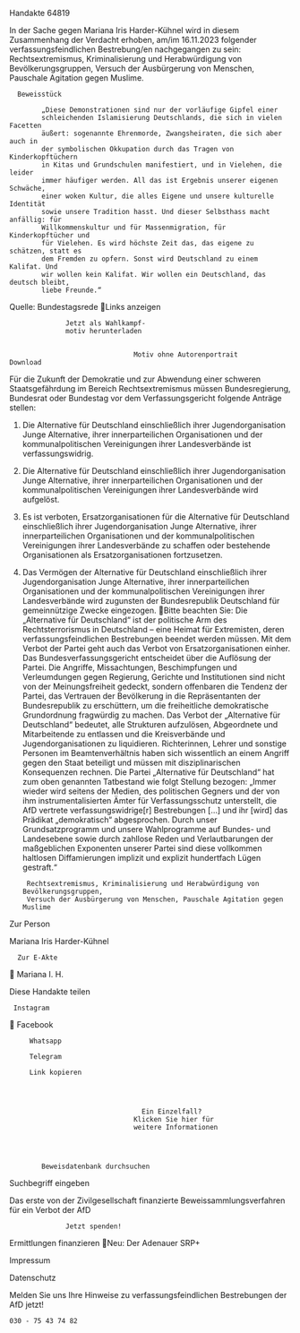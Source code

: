 Handakte 64819

In der Sache gegen Mariana Iris Harder-Kühnel wird in diesem Zusammenhang
der Verdacht erhoben, am/im 16.11.2023 folgender verfassungsfeindlichen
Bestrebung/en nachgegangen zu sein: Rechtsextremismus, Kriminalisierung und
Herabwürdigung von Bevölkerungsgruppen, Versuch der Ausbürgerung von
Menschen, Pauschale Agitation gegen Muslime.




      Beweisstück

            „Diese Demonstrationen sind nur der vorläufige Gipfel einer
            schleichenden Islamisierung Deutschlands, die sich in vielen Facetten
            äußert: sogenannte Ehrenmorde, Zwangsheiraten, die sich aber auch in
            der symbolischen Okkupation durch das Tragen von Kinderkopftüchern
            in Kitas und Grundschulen manifestiert, und in Vielehen, die leider
            immer häufiger werden. All das ist Ergebnis unserer eigenen Schwäche,
            einer woken Kultur, die alles Eigene und unsere kulturelle Identität
            sowie unsere Tradition hasst. Und dieser Selbsthass macht anfällig: für
            Willkommenskultur und für Massenmigration, für Kinderkopftücher und
            für Vielehen. Es wird höchste Zeit das, das eigene zu schätzen, statt es
            dem Fremden zu opfern. Sonst wird Deutschland zu einem Kalifat. Und
            wir wollen kein Kalifat. Wir wollen ein Deutschland, das deutsch bleibt,
            liebe Freunde.“



Quelle:
Bundestagsrede
Links anzeigen




                  Jetzt als Wahlkampf-
                  motiv herunterladen


                                   Motiv ohne Autorenportrait      Download




Für die Zukunft der Demokratie und zur Abwendung einer schweren
Staatsgefährdung im Bereich Rechtsextremismus müssen Bundesregierung,
Bundesrat oder Bundestag vor dem Verfassungsgericht folgende Anträge stellen:


   1. Die Alternative für Deutschland einschließlich ihrer Jugendorganisation
      Junge Alternative, ihrer innerparteilichen Organisationen und der
      kommunalpolitischen Vereinigungen ihrer Landesverbände ist
      verfassungswidrig.
   2. Die Alternative für Deutschland einschließlich ihrer Jugendorganisation
      Junge Alternative, ihrer innerparteilichen Organisationen und der
      kommunalpolitischen Vereinigungen ihrer Landesverbände wird aufgelöst.
   3. Es ist verboten, Ersatzorganisationen für die Alternative für Deutschland
      einschließlich ihrer Jugendorganisation Junge Alternative, ihrer
      innerparteilichen Organisationen und der kommunalpolitischen
      Vereinigungen ihrer Landesverbände zu schaffen oder bestehende
      Organisationen als Ersatzorganisationen fortzusetzen.
   4. Das Vermögen der Alternative für Deutschland einschließlich ihrer
      Jugendorganisation Junge Alternative, ihrer innerparteilichen Organisationen
      und der kommunalpolitischen Vereinigungen ihrer Landesverbände wird
      zugunsten der Bundesrepublik Deutschland für gemeinnützige Zwecke
      eingezogen.
Bitte beachten Sie: Die „Alternative für Deutschland“ ist der politische Arm des Rechtsterrorismus in
Deutschland – eine Heimat für Extremisten, deren verfassungsfeindlichen Bestrebungen beendet
werden müssen. Mit dem Verbot der Partei geht auch das Verbot von Ersatzorganisationen einher. Das
Bundesverfassungsgericht entscheidet über die Auflösung der Partei. Die Angriffe, Missachtungen,
Beschimpfungen und Verleumdungen gegen Regierung, Gerichte und Institutionen sind nicht von der
Meinungsfreiheit gedeckt, sondern offenbaren die Tendenz der Partei, das Vertrauen der Bevölkerung
in die Repräsentanten der Bundesrepublik zu erschüttern, um die freiheitliche demokratische
Grundordnung fragwürdig zu machen. Das Verbot der „Alternative für Deutschland“ bedeutet, alle
Strukturen aufzulösen, Abgeordnete und Mitarbeitende zu entlassen und die Kreisverbände und
Jugendorganisationen zu liquidieren. Richterinnen, Lehrer und sonstige Personen im
Beamtenverhältnis haben sich wissentlich an einem Angriff gegen den Staat beteiligt und müssen mit
disziplinarischen Konsequenzen rechnen.
Die Partei „Alternative für Deutschland“ hat zum oben genannten Tatbestand wie folgt Stellung
bezogen: „Immer wieder wird seitens der Medien, des politischen Gegners und der von ihm
instrumentalisierten Ämter für Verfassungsschutz unterstellt, die AfD vertrete verfassungswidrige[r]
Bestrebungen […] und ihr [wird] das Prädikat „demokratisch“ abgesprochen. Durch unser
Grundsatzprogramm und unsere Wahlprogramme auf Bundes- und Landesebene sowie durch zahllose
Reden und Verlautbarungen der maßgeblichen Exponenten unserer Partei sind diese vollkommen
haltlosen Diffamierungen implizit und explizit hundertfach Lügen gestraft.“




           Rechtsextremismus, Kriminalisierung und Herabwürdigung von Bevölkerungsgruppen,
           Versuch der Ausbürgerung von Menschen, Pauschale Agitation gegen Muslime




   Zur Person


   Mariana Iris Harder-Kühnel

      Zur E-Akte
              Mariana I. H.

Diese Handakte teilen


     Instagram
         Facebook

         Whatsapp

         Telegram

         Link kopieren




                                     Ein Einzelfall?
                                   Klicken Sie hier für
                                   weitere Informationen




            Beweisdatenbank durchsuchen

  Suchbegriff eingeben

  Das erste von der Zivilgesellschaft finanzierte
   Beweissammlungsverfahren für ein Verbot
                     der AfD

                  Jetzt spenden!




Ermittlungen finanzieren
Neu: Der Adenauer SRP+

Impressum

Datenschutz




Melden Sie uns Ihre Hinweise zu verfassungsfeindlichen Bestrebungen der AfD
jetzt!

    030 - 75 43 74 82
